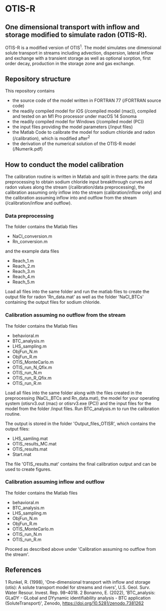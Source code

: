 # OTIS-R

## One dimensional transport with inflow and storage modified to simulate radon (OTIS-R).
OTIS-R is a modified version of OTIS<sup>1</sup>. The model simulates one dimensional solute transport in streams including advection, dispersion, lateral inflow and exchange with a transient storage as well as optional sorption, first order decay, production in the storage zone and gas exchange.

## Repository structure
This repository contains
- the source code of the model written in FORTRAN 77 (/FORTRAN source code)
- the readily compiled model for iOS (/compiled model (mac)), compiled and tested on an M1 Pro processor under macOS 14 Sonoma
- the readily compiled model for Windows (/compiled model (PC))
- the input files providing the model parameters (/input files)
- the Matlab Code to calibrate the model for sodium chloride and radon (/calibration), which is modified after<sup>2</sup>
- the derivation of the numerical solution of the OTIS-R model (/Numerik.pdf)

## How to conduct the model calibration
The calibration routine is written in Matlab and split in three parts: the data preprocessing to obtain sodium chloride input breakthrough curves and radon values along the stream (/calibration/data preprocessing), the calibration assuming only inflow into the stream (calibration/inflow only) and the calibration assuming inflow into and outflow from the stream (/calibration/inflow and outflow).

### Data preprocessing
The folder contains the Matlab files
- NaCl_conversion.m
- Rn_conversion.m

and the example data files
- Reach_1.m
- Reach_2.m
- Reach_3.m
- Reach_4.m
- Reach_5.m

Load all files into the same folder and run the matlab files to create the output file for radon 'Rn_data.mat' as well as the folder 'NaCl_BTCs' containing the output files for sodium chloride.

### Calibration assuming no outflow from the stream
The folder contains the Matlab files
- behavioral.m
- BTC_analysis.m
- LHS_sampling.m
- ObjFun_N.m
- ObjFun_R.m
- OTIS_MonteCarlo.m
- OTIS_run_N_Qfix.m
- OTIS_run_N.m
- OTIS_run_R_Qfix.m
- OTIS_run_R.m

Load all files into the same folder along with the files created in the preprocessing (NaCL_BTCs and Rn_data.mat), the model for your operating system (otisrv3.out (mac) or otisrv3.exe (PC)) and the input files for the model from the folder /input files. Run BTC_analysis.m to run the calibration routine.

The output is stored in the folder 'Output_files_OTISR', which contains the output files:
- LHS_samling.mat
- OTIS_results_MC.mat
- OTIS_results.mat
- Start.mat

The file 'OTIS_results.mat' contains the final calibration output and can be used to create figures.

### Calibration assuming inflow and outflow
The folder contains the Matlab files
- behavioral.m
- BTC_analysis.m
- LHS_sampling.m
- ObjFun_N.m
- ObjFun_R.m
- OTIS_MonteCarlo.m
- OTIS_run_N.m
- OTIS_run_R.m

Proceed as described above under 'Calibration assuming no outflow from the stream'.



## References
1 Runkel, R. (1998), 'One-dimensional transport with inflow and storage (otis): A solute transport
model for streams and rivers', U.S. Geol. Surv. Water Resour. Invest. Rep. 98–4018.
2 Bonanno, E. (2022), 'BTC_analysis: GLaDY - GLobal and DYynamic identifiability analysis - BTC application (SoluteTransport)', Zenodo, https://doi.org/10.5281/zenodo.7381262
